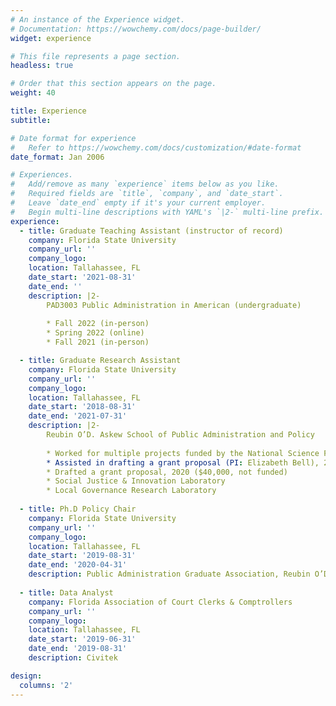 ```yaml
---
# An instance of the Experience widget.
# Documentation: https://wowchemy.com/docs/page-builder/
widget: experience

# This file represents a page section.
headless: true

# Order that this section appears on the page.
weight: 40

title: Experience
subtitle:

# Date format for experience
#   Refer to https://wowchemy.com/docs/customization/#date-format
date_format: Jan 2006

# Experiences.
#   Add/remove as many `experience` items below as you like.
#   Required fields are `title`, `company`, and `date_start`.
#   Leave `date_end` empty if it's your current employer.
#   Begin multi-line descriptions with YAML's `|2-` multi-line prefix.
experience:
  - title: Graduate Teaching Assistant (instructor of record)
    company: Florida State University
    company_url: ''
    company_logo: 
    location: Tallahassee, FL
    date_start: '2021-08-31'
    date_end: ''
    description: |2-
        PAD3003 Public Administration in American (undergraduate)
        
        * Fall 2022 (in-person)
        * Spring 2022 (online)
        * Fall 2021 (in-person)

  - title: Graduate Research Assistant 
    company: Florida State University
    company_url: ''
    company_logo: 
    location: Tallahassee, FL
    date_start: '2018-08-31'
    date_end: '2021-07-31'
    description: |2-
        Reubin O’D. Askew School of Public Administration and Policy
        
        * Worked for multiple projects funded by the National Science Foundation (NSF)
        * Assisted in drafting a grant proposal (PI: Elizabeth Bell), 2021 ($20,000, accepted)
        * Drafted a grant proposal, 2020 ($40,000, not funded)  
        * Social Justice & Innovation Laboratory
        * Local Governance Research Laboratory
        
  - title: Ph.D Policy Chair
    company: Florida State University
    company_url: ''
    company_logo: 
    location: Tallahassee, FL
    date_start: '2019-08-31'
    date_end: '2020-04-31'
    description: Public Administration Graduate Association, Reubin O’D. Askew School of Public Administration and Policy
              
  - title: Data Analyst
    company: Florida Association of Court Clerks & Comptrollers
    company_url: ''
    company_logo: 
    location: Tallahassee, FL
    date_start: '2019-06-31'
    date_end: '2019-08-31'
    description: Civitek

design:
  columns: '2'
---
```

